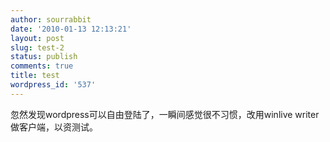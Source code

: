 ```yaml
---
author: sourrabbit
date: '2010-01-13 12:13:21'
layout: post
slug: test-2
status: publish
comments: true
title: test
wordpress_id: '537'
---
```


忽然发现wordpress可以自由登陆了，一瞬间感觉很不习惯，改用winlive writer做客户端，以资测试。

